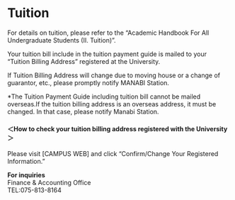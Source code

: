 # Tuition

For details on tuition, please refer to the “Academic Handbook For All Undergraduate Students (II. Tuition)”.

  

Your tuition bill include in the tuition payment guide is mailed to your “Tuition Billing Address” registered at the University.

If Tuition Billing Address will change due to moving house or a change of guarantor, etc., please promptly notify MANABI Station.

*The Tuition Payment Guide including tuition bill cannot be mailed overseas.If the tuition billing address is an overseas address, it must be changed. In that case, please notify Manabi Station.
  

#### ＜How to check your tuition billing address registered with the University＞

Please visit [CAMPUS WEB] and click “Confirm/Change Your Registered Information.”


**For inquiries**  
Finance & Accounting Office  
TEL:075-813-8164  

